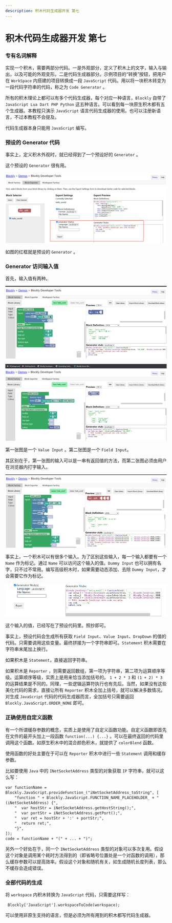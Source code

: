```yaml
---
description: 积木代码生成器开发 第七
---
```


# 积木代码生成器开发 第七

### 专有名词解释

实现一个积木，需要两部分代码。一是外观部分，定义了积木上的文字，输入与输出，以及可能的外观变形。二是代码生成器部分。示例项目的“转换”按钮，把用户在 `WorkSpace` 内搭建的项目转换成一段 `JavaScript` 代码。用以将一块积木转变为一段代码字符串的代码，称之为 `Code Generator` 。

所有的积木理论上都可以有多个代码生成器，每个对应一种语言，`Blockly` 自带了 `JavaScript Lua Dart PHP Python` 这五种语言。可以看到每一块原生积木都有五个生成器。本教程只演示 `JavaScript` 语言代码生成器的使用。也可以注册新语言，不过本教程不会提及。

代码生成器本身只能用 `JavaScript` 编写。

### 预设的 Generator 代码

事实上，定义积木外观时，就已经得到了一个预设好的 `Generator` 。

这个预设的 `Generator` 很有用。

![Generator](.gitbook/assets/7-1.png)

如图的红框就是预设的 `Generator` 。

### Generator 访问输入值

首先，输入值有两种。

![Value](.gitbook/assets/7-2.png)

![Field](.gitbook/assets/7-3.png)

第一张图是一个 `Value Input` 。第二张图是一个 `Field Input`。

其区别在于，第一张图的输入可以是一串有返回值的方法，而第二张图必须由用户在浏览器内打字输入。

![Multi Inputs](.gitbook/assets/7-4.png)

事实上，一个积木可以有很多个输入。为了区别这些输入，每一个输入都要有一个 `Name` 作为标记。通过 `Name` 可以访问这个输入的值。`Dummy Input` 也可以拥有名字，只不过不常用。编写高级积木时，如果需要动态添加、去除 `Dummy Input`，才会需要它作为标记。

![Default](.gitbook/assets/7-5.png)

这个输入的值，已经写在了预设代码里。照抄即可。

事实上，预设代码会生成所有获取 `Field Input`、`Value Input`、`DropDown` 的值的代码。只需要调用这些变量。最终拼接为一个字符串即可。`Statement` 积木需要在字符串末尾加上换行。

如果积木是 `Statement`，直接返回字符串。

如果积木是 `Reporter` ，则需要返回数组，第一项为字符串，第二项为运算顺序等级。运算顺序等级，实质上是用来恰当添加括号的。 `1 + 2 * 3` 和 `(1 + 2) * 3` 的运算结果是不同的。同理，一些逻辑运算符执行也有先后。当然，如果没有这些美化代码的需求，直接让所有 `Reporter` 积木全加上括号，就可以解决多数情况。对生成 `JavaScript` 代码的代码生成器而言，全加括号只需要返回 `Blockly.JavaScript.ORDER_NONE` 即可。

### 正确使用自定义函数

有一个所谓缓存参数的概念，实质上是使用了自定义函数功能。自定义函数即首先在文件的最开头加上一段函数 `function(...) {...}` 。可以在最终返回的代码里调用这个函数。如原生积木中的混合颜色积木，就提供了 `colorBlend` 函数。

使用函数的好处主要在于可以在 `Reporter` 积木中进行一些 `Statement` 调用和缓存参数。

比如要使用 `Java` 中的 `INetSocketAddress` 类型的对象获取 `IP` 字符串，就可以这么写：

```
var functionName = Blockly.JavaScript.provideFunction_("iNetSocketAddress_toString", [
    "function " + Blockly.JavaScript.FUNCTION_NAME_PLACEHOLDER_ + "(iNetSocketAddress) {",
    "  var hostStr = iNetSocketAddress.getHostString();",
    "  var portStr = iNetSocketAddress.getPort();",
    "  var ret = hostStr + ':' + portStr;",
    "  return ret;",
    "}",
]);
code = functionName + "(" + ... + ")";
```

另外一个好处在于，同一个 `INetSocketAddress` 类型的对象可以多次复用。假设这个对象是调用某个耗时方法得到的（即省略号位置处是一个对函数的调用），那么缓存参数可以提高效率。假设这个对象和随机有关，如生成随机长度列表，那么不缓存会造成错误。

### 全部代码的生成

将 `workspace` 内积木转换为 `JavaScript` 代码，只需要这样写：

```
 Blockly['JavaScript'].workspaceToCode(workspace);
```

可以使用非原生支持的语言，但是必须为所有用到的积木都写代码生成器。
